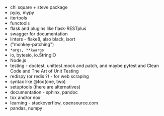 * chi square + steve package
* pypy, mypy
* itertools
* functools
* flask and plugins like flask-RESTplus
* swagger for documentation
* linters - flake8, also black, isort
* ("monkey-patching")
* `*args, **kwargs`
* io, bytesio, io.StringIO
* Node.js
* testing - doctest, unittest.mock and patch, and maybe pytest and Clean Code and The Art of Unit Testing
* redispy (or redis ?) - for web scraping
* syntax like @foo(one, two)
* setuptools (there are alternatives)
* documentation - sphinx, pandoc
* tox and/or nox
* learning - stackoverflow, opensource.com
* pandas, numpy

